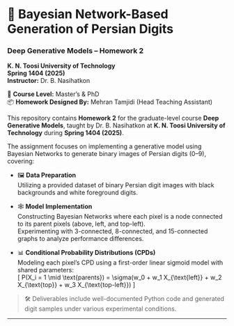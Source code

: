 # 🧩 Bayesian Network-Based Generation of Persian Digits  
### Deep Generative Models – Homework 2  
**K. N. Toosi University of Technology**  
**Spring 1404 (2025)**  
**Instructor:** Dr. B. Nasihatkon  

📘 **Course Level:** Master’s & PhD  
📦 **Homework Designed By:** Mehran Tamjidi (Head Teaching Assistant)  

This repository contains **Homework 2** for the graduate-level course **Deep Generative Models**, taught by Dr. B. Nasihatkon at **K. N. Toosi University of Technology** during **Spring 1404 (2025)**.

The assignment focuses on implementing a generative model using Bayesian Networks to generate binary images of Persian digits (0–9), covering:

- 🖼️ **Data Preparation**  
  Utilizing a provided dataset of binary Persian digit images with black backgrounds and white foreground digits.

- 🕸️ **Model Implementation**  
  Constructing Bayesian Networks where each pixel is a node connected to its parent pixels (above, left, and top-left).  
  Experimenting with 3-connected, 8-connected, and 15-connected graphs to analyze performance differences.

- 📊 **Conditional Probability Distributions (CPDs)**  
  Modeling each pixel’s CPD using a first-order linear sigmoid model with shared parameters:  
  \[
  P(X_i = 1 \mid \text{parents}) = \sigma(w_0 + w_1 X_{\text{left}} + w_2 X_{\text{top}} + w_3 X_{\text{top-left}})
  \]

> 🛠️ Deliverables include well-documented Python code and generated digit samples under various experimental conditions.

---

